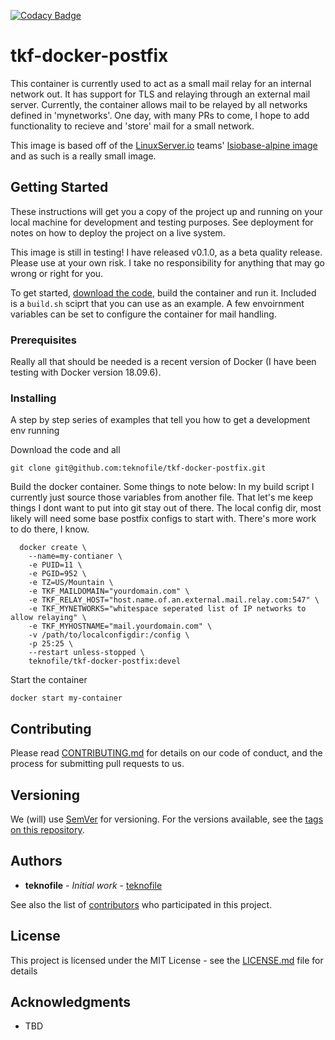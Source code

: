 [![Codacy Badge](https://api.codacy.com/project/badge/Grade/e9d66b76c3fa4862866661b874e4839b)](https://www.codacy.com/app/teknofile/tkf-docker-postfix?utm_source=github.com&amp;utm_medium=referral&amp;utm_content=teknofile/tkf-docker-postfix&amp;utm_campaign=Badge_Grade)

# tkf-docker-postfix

This container is currently used to act as a small mail relay for an internal network out. It has support for TLS and relaying through an external mail server. Currently, the container allows mail to be relayed by all networks defined in 'mynetworks'. One day, with many PRs to come, I hope to add functionality to recieve and 'store' mail for a small network.

This image is based off of the [LinuxServer.io](https://github.com/linuxserver/) teams' [lsiobase-alpine image](https://hub.docker.com/r/lsiobase/alpine) and as such is a really small image. 

## Getting Started

These instructions will get you a copy of the project up and running on your local machine for development and testing purposes. See deployment for notes on how to deploy the project on a live system.

This image is still in testing! I have released v0.1.0, as a beta quality release. Please use at your own risk. I take no responsibility for anything that may go wrong or right for you. 

To get started, <a href="https://github.com/teknofile/tkf-docker-postfix/releases/tag/v0.1.0">download the code</a>, build the container and run it. Included is a ```build.sh``` sciprt that you can use as an example. A few envoirnment variables can be set to configure the container for mail handling.

### Prerequisites

Really all that should be needed is a recent version of Docker (I have been testing with Docker version 18.09.6).


### Installing

A step by step series of examples that tell you how to get a development env running

Download the code and all
```
git clone git@github.com:teknofile/tkf-docker-postfix.git
```

Build the docker container. Some things to note below: In my build script I currently just source those variables from another file. That let's me keep things I dont want to put into git stay out of there. The local config dir, most likely will need some base postfix configs to start with. There's more work to do there, I know.
```
  docker create \
    --name=my-contianer \
    -e PUID=11 \
    -e PGID=952 \
    -e TZ=US/Mountain \
    -e TKF_MAILDOMAIN="yourdomain.com" \
    -e TKF_RELAY_HOST="host.name.of.an.external.mail.relay.com:547" \
    -e TKF_MYNETWORKS="whitespace seperated list of IP networks to allow relaying" \
    -e TKF_MYHOSTNAME="mail.yourdomain.com" \
    -v /path/to/localconfigdir:/config \
    -p 25:25 \
    --restart unless-stopped \
    teknofile/tkf-docker-postfix:devel
```

Start the container
```
docker start my-container
```

## Contributing

Please read [CONTRIBUTING.md](https://gist.github.com/PurpleBooth/b24679402957c63ec426) for details on our code of conduct, and the process for submitting pull requests to us.

## Versioning

We (will) use [SemVer](http://semver.org/) for versioning. For the versions available, see the [tags on this repository](https://github.com/your/project/tags).

## Authors

* **teknofile** - *Initial work* - [teknofile](https://teknofile.org/)

See also the list of [contributors](https://github.com/teknofile/tkf-docker-postfix/contributors) who participated in this project.

## License

This project is licensed under the MIT License - see the [LICENSE.md](LICENSE.md) file for details

## Acknowledgments

* TBD
